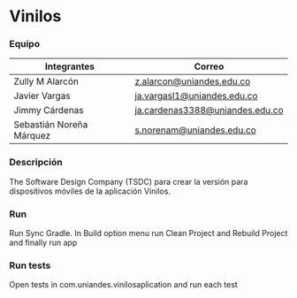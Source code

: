 # Vinilos

### Equipo
| Integrantes       | Correo |
| ----------- | ----------- |
| Zully M Alarcón      | z.alarcon@uniandes.edu.co       |
| Javier Vargas   | ja.vargasl1@uniandes.edu.co        |
| Jimmy Cárdenas  | ja.cardenas3388@uniandes.edu.co       |
| Sebastián Noreña Márquez  | s.norenam@uniandes.edu.co        |

### Descripción

The Software Design Company (TSDC) para crear la versión para dispositivos móviles de la aplicación Vinilos. 


### Run

Run Sync Gradle. In Build option menu run Clean Project and Rebuild Project and finally run app

### Run tests

Open tests in com.uniandes.vinilosaplication and run each test